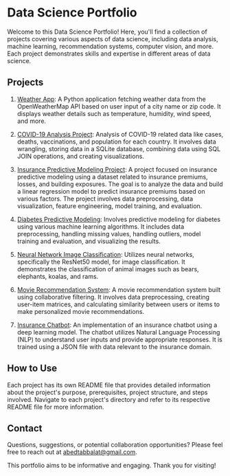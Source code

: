 # Data Science Portfolio

Welcome to this Data Science Portfolio! Here, you'll find a collection of projects covering various aspects of data science, including data analysis, machine learning, recommendation systems, computer vision, and more. Each project demonstrates skills and expertise in different areas of data science.

## Projects

1. [Weather App](https://github.com/atabbalat/DSPortfolio/blob/master/1%20-%20WeatherApp/README.md): A Python application fetching weather data from the OpenWeatherMap API based on user input of a city name or zip code. It displays weather details such as temperature, humidity, wind speed, and more.

2. [COVID-19 Analysis Project](https://github.com/atabbalat/DSPortfolio/blob/master/2%20-%20Covid%20Analysis/README.md): Analysis of COVID-19 related data like cases, deaths, vaccinations, and population for each country. It involves data wrangling, storing data in a SQLite database, combining data using SQL JOIN operations, and creating visualizations.

3. [Insurance Predictive Modeling Project](https://github.com/atabbalat/DSPortfolio/blob/master/3%20-%20Insurance%20Exposure%20Predictive%20Modeling/README.md): A project focused on insurance predictive modeling using a dataset related to insurance premiums, losses, and building exposures. The goal is to analyze the data and build a linear regression model to predict insurance premiums based on various factors. The project involves data preprocessing, data visualization, feature engineering, model training, and evaluation.

4. [Diabetes Predictive Modeling](https://github.com/atabbalat/DSPortfolio/blob/master/4%20-%20Diabetes%20Predictive%20Modeling/README.md): Involves predictive modeling for diabetes using various machine learning algorithms. It includes data preprocessing, handling missing values, handling outliers, model training and evaluation, and visualizing the results.

5. [Neural Network Image Classification](https://github.com/atabbalat/DSPortfolio/blob/master/5%20-%20Neural%20Network%20Image%20Classification/README.md): Utilizes neural networks, specifically the ResNet50 model, for image classification. It demonstrates the classification of animal images such as bears, elephants, koalas, and rams.

6. [Movie Recommendation System](https://github.com/atabbalat/DSPortfolio/blob/master/6%20-%20Movie%20Recommender%20App/README.md): A movie recommendation system built using collaborative filtering. It involves data preprocessing, creating user-item matrices, and calculating similarity between users or items to make personalized movie recommendations.

7. [Insurance Chatbot](https://github.com/atabbalat/DSPortfolio/blob/master/7%20-%20Insurance%20ChatBot/README.md): An implementation of an insurance chatbot using a deep learning model. The chatbot utilizes Natural Language Processing (NLP) to understand user inputs and provide appropriate responses. It is trained using a JSON file with data relevant to the insurance domain.

## How to Use

Each project has its own README file that provides detailed information about the project's purpose, prerequisites, project structure, and steps involved. Navigate to each project's directory and refer to its respective README file for more information.

## Contact

Questions, suggestions, or potential collaboration opportunities? Please feel free to reach out at [abedtabbalat@gmail.com](mailto:abedtabbalat@gmail.com).

This portfolio aims to be informative and engaging. Thank you for visiting!
